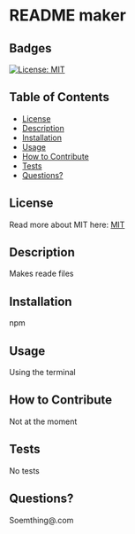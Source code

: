# README maker
  ## Badges
  [![License: MIT](https://img.shields.io/badge/License-MIT-yellow.svg)](https://opensource.org/licenses/MIT)

  ## Table of Contents
  * [License](#license)
  * [Description](#description)
  * [Installation](#installation)
  * [Usage](#usage)
  * [How to Contribute](#how-to-contribute)
  * [Tests](#tests)
  * [Questions?](#questions)

  ## License
  Read more about MIT here:
  [MIT](https://opensource.org/licenses/MIT)

  ## Description
  Makes reade files

  ## Installation
  npm 

  ## Usage
  Using the terminal

  ## How to Contribute
  Not at the moment
  
  ## Tests
  No tests
  ## Questions?
  Soemthing@.com